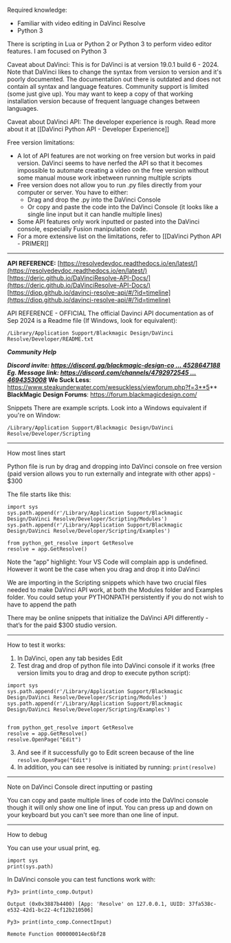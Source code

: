 Required knowledge: 
- Familiar with video editing in DaVinci Resolve
- Python 3


There is scripting in Lua or Python 2 or Python 3 to perform video editor features. I am focused on Python 3

Caveat about DaVinci:
This is for DaVinci is at version 19.0.1 build 6 - 2024. Note that DaVinci likes to change the syntax from version to version and it's poorly documented. The documentation out there is outdated and does not contain all syntax and language features. Community support is limited (some just give up). You may want to keep a copy of that working installation version because of frequent language changes between languages.

Caveat about DaVinci API:
The developer experience is rough. Read more about it at [[DaVinci Python API - Developer Experience]]

Free version limitations:
- A lot of API features are not working on free version but works in paid version. DaVinci seems to have nerfed the API so that it becomes impossible to automate creating a video on the free version without some manual mouse work inbetween running multiple scripts
- Free version does not allow you to run .py files directly from your computer or server. You have to either:
	- Drag and drop the .py into the DaVinci Console
	- Or copy and paste the code into the DaVinci Console (it looks like a single line input but it can handle multiple lines)
- Some API features only work inputted or pasted into the DaVinci console, especially Fusion manipulation code.
- For a more extensive list on the limitations, refer to [[DaVinci Python API - PRIMER]]

---

  

**API REFERENCE:**
[https://resolvedevdoc.readthedocs.io/en/latest/](https://resolvedevdoc.readthedocs.io/en/latest/)  
[https://deric.github.io/DaVinciResolve-API-Docs/](https://deric.github.io/DaVinciResolve-API-Docs/)  
[https://diop.github.io/davinci-resolve-api/#/?id=timeline](https://diop.github.io/davinci-resolve-api/#/?id=timeline)


API REFERENCE - OFFICIAL
The official Davinci API documentation as of Sep 2024 is a Readme file (If Windows, look for equivalent):
```
/Library/Application Support/Blackmagic Design/DaVinci Resolve/Developer/README.txt
```

**_Community Help_**

**_Discord invite: [https://discord.gg/blackmagic-design-co ... 4528647188](https://discord.gg/blackmagic-design-community-479297254528647188)  
Eg. Message link: [https://discord.com/channels/4792972545 ... 4694353008](https://discord.com/channels/479297254528647188/479297254528647190/1242514114694353008)_**
**We Suck Less**: https://www.steakunderwater.com/wesuckless/viewforum.php?f=3**5**
**BlackMagic Design Forums**: https://forum.blackmagicdesign.com/

Snippets
There are example scripts. Look into a Windows equivalent if you're on Window:
```
/Library/Application Support/Blackmagic Design/DaVinci Resolve/Developer/Scripting  
```

---

How most lines start

Python file is run by drag and dropping into DaVinci console on free version (paid version allows you to run externally and integrate with other apps) - $300

The file starts like this:
```
import sys
sys.path.append(r'/Library/Application Support/Blackmagic Design/DaVinci Resolve/Developer/Scripting/Modules')
sys.path.append(r'/Library/Application Support/Blackmagic Design/DaVinci Resolve/Developer/Scripting/Examples')

from python_get_resolve import GetResolve
resolve = app.GetResolve()
```

Note the “app” highlight: Your VS Code will complain app is undefined. However it wont be the case when you drag and drop it into DaVinci

We are importing in the Scripting snippets which have two crucial files needed to make DaVinci API work, at both the Modules folder and Examples folder. You could setup your PYTHONPATH persistently if you do not wish to have to append the path

There may be online snippets that initialize the DaVinci API differently - that’s for the paid $300 studio version.


---

How to test it works:
1. In DaVinci, open any tab besides Edit  
2. Test drag and drop of python file into DaVinci console if it works (free version limits you to drag and drop to execute python script):
```
import sys  
sys.path.append(r'/Library/Application Support/Blackmagic Design/DaVinci Resolve/Developer/Scripting/Modules')  
sys.path.append(r'/Library/Application Support/Blackmagic Design/DaVinci Resolve/Developer/Scripting/Examples')  
  
  
from python_get_resolve import GetResolve  
resolve = app.GetResolve()  
resolve.OpenPage("Edit")
```

3. And see if it successfully go to Edit screen because of the line `resolve.OpenPage("Edit")`
4. In addition, you can see resolve is initiated by running: `print(resolve)`

---

Note on DaVinci Console direct inputting or pasting

You can copy and paste multiple lines of code into the DaVInci console though it will only show one line of input. You can press up and down on your keyboard but you can't see more than one line of input.


---

How to debug

You can use your usual print, eg.
```
import sys  
print(sys.path)
```

In DaVinci console you can test functions work with:

`Py3> print(into_comp.Output)`

```
Output (0x0x3887b4400) [App: 'Resolve' on 127.0.0.1, UUID: 37fa538c-e532-42d1-bc22-4cf12b210506]
```

`Py3> print(into_comp.ConnectInput)`

```
Remote Function 000000014ec6bf28
```